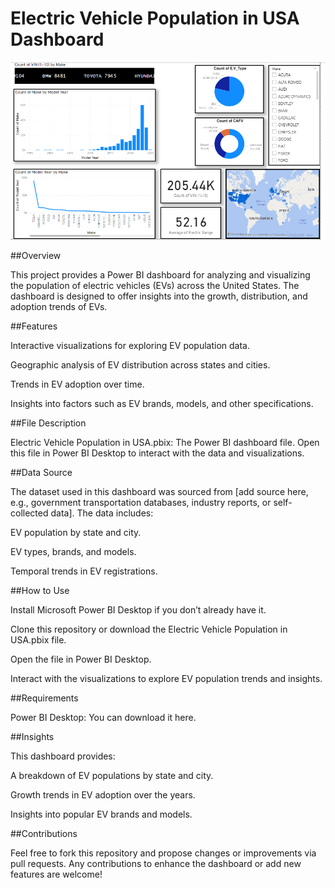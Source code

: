 # Electric Vehicle Population in USA Dashboard
![](https://github.com/MahmoudRaga/Electric-Vehicle-Population-in-USA-Data-Analysis/blob/main/Picture4.png)

##Overview

This project provides a Power BI dashboard for analyzing and visualizing the population of electric vehicles (EVs) across the United States. The dashboard is designed to offer insights into the growth, distribution, and adoption trends of EVs.

##Features

Interactive visualizations for exploring EV population data.

Geographic analysis of EV distribution across states and cities.

Trends in EV adoption over time.

Insights into factors such as EV brands, models, and other specifications.

##File Description

Electric Vehicle Population in USA.pbix: The Power BI dashboard file. Open this file in Power BI Desktop to interact with the data and visualizations.

##Data Source

The dataset used in this dashboard was sourced from [add source here, e.g., government transportation databases, industry reports, or self-collected data]. The data includes:

EV population by state and city.

EV types, brands, and models.

Temporal trends in EV registrations.

##How to Use

Install Microsoft Power BI Desktop if you don’t already have it.

Clone this repository or download the Electric Vehicle Population in USA.pbix file.

Open the file in Power BI Desktop.

Interact with the visualizations to explore EV population trends and insights.

##Requirements

Power BI Desktop: You can download it here.

##Insights

This dashboard provides:

A breakdown of EV populations by state and city.

Growth trends in EV adoption over the years.

Insights into popular EV brands and models.

##Contributions

Feel free to fork this repository and propose changes or improvements via pull requests. Any contributions to enhance the dashboard or add new features are welcome!
